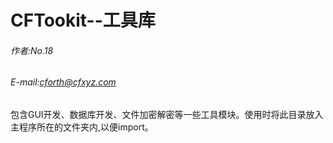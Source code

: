 CFTookit--工具库
=====================

###### 作者:No.18
###### E-mail:cforth@cfxyz.com

包含GUI开发、数据库开发、文件加密解密等一些工具模块。使用时将此目录放入主程序所在的文件夹内,以便import。
